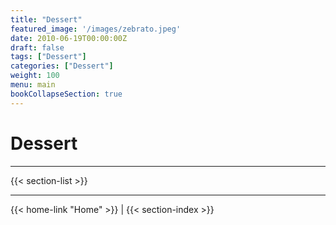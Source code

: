 ```yaml
---
title: "Dessert"
featured_image: '/images/zebrato.jpeg'
date: 2010-06-19T00:00:00Z
draft: false
tags: ["Dessert"]
categories: ["Dessert"]
weight: 100
menu: main
bookCollapseSection: true
---
```

# Dessert

---

{{< section-list >}}

---
{{< home-link "Home" >}} | {{< section-index >}}